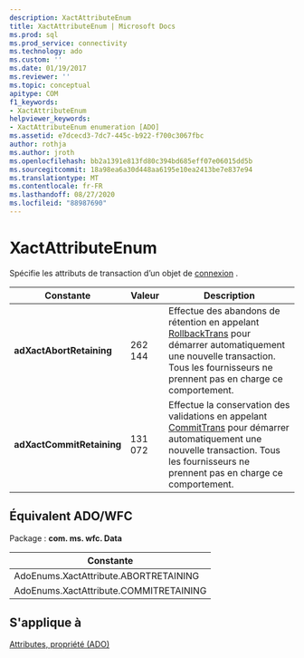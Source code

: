 ```yaml
---
description: XactAttributeEnum
title: XactAttributeEnum | Microsoft Docs
ms.prod: sql
ms.prod_service: connectivity
ms.technology: ado
ms.custom: ''
ms.date: 01/19/2017
ms.reviewer: ''
ms.topic: conceptual
apitype: COM
f1_keywords:
- XactAttributeEnum
helpviewer_keywords:
- XactAttributeEnum enumeration [ADO]
ms.assetid: e7dcecd3-7dc7-445c-b922-f700c3067fbc
author: rothja
ms.author: jroth
ms.openlocfilehash: bb2a1391e813fd80c394bd685eff07e06015dd5b
ms.sourcegitcommit: 18a98ea6a30d448aa6195e10ea2413be7e837e94
ms.translationtype: MT
ms.contentlocale: fr-FR
ms.lasthandoff: 08/27/2020
ms.locfileid: "88987690"
---
```

# <a name="xactattributeenum"></a>XactAttributeEnum
Spécifie les attributs de transaction d’un objet de [connexion](./connection-object-ado.md) .  
  
|Constante|Valeur|Description|  
|--------------|-----------|-----------------|  
|**adXactAbortRetaining**|262 144|Effectue des abandons de rétention en appelant [RollbackTrans](./begintrans-committrans-and-rollbacktrans-methods-ado.md) pour démarrer automatiquement une nouvelle transaction. Tous les fournisseurs ne prennent pas en charge ce comportement.|  
|**adXactCommitRetaining**|131 072|Effectue la conservation des validations en appelant [CommitTrans](./begintrans-committrans-and-rollbacktrans-methods-ado.md) pour démarrer automatiquement une nouvelle transaction. Tous les fournisseurs ne prennent pas en charge ce comportement.|  
  
## <a name="adowfc-equivalent"></a>Équivalent ADO/WFC  
 Package : **com. ms. wfc. Data**  
  
|Constante|  
|--------------|  
|AdoEnums.XactAttribute.ABORTRETAINING|  
|AdoEnums.XactAttribute.COMMITRETAINING|  
  
## <a name="applies-to"></a>S'applique à  
 [Attributes, propriété (ADO)](./attributes-property-ado.md)
